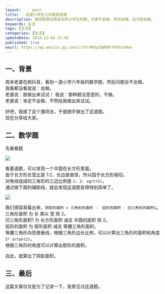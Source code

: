```yaml
---   
layout:     post  
title:   这道小学生几何题我会做 
description: 微信群里经常会流传小学生的题，大家不会做，然后自嘲。这次我会做。 
keywords: 生活
tags: [生活]  
categories: [生活]  
updateData: 2018-12-04 23:56  
published: true   
wxurl: https://mp.weixin.qq.com/s/3Yr9R8yCB0M9FfHfQutMow  
---  
```


 


## 一、背景

周末老婆在刷抖音，看到一道小学六年级的数学题，然后问题会不会做。  
我看都没看就说：会做。  
老婆说：那做出来试试！
我说：那种题没意思的，不做。  
老婆说：肯定不会做，不然给我做出来试试。  


好吧，我接了这个激将法，于是随手做出了这道题。  
现在分享给大家。  


## 二、数学题

先看看题  

![](http://res2018.tiankonguse.com/images/2018/12/20181204224235.jpg)


看着道题，可以发现一个半圆在长方形里面。  
由于长方形长宽比是 1:2，长边是直径，所以园于长方形相切。  
对角线组成的三角形的三边比例是 `1: 2: sqrt(5)`。  
通过做下面的辅助线，就会发现这道题变得特别简单了。  


![](http://res2018.tiankonguse.com/images/2018/12/20181204231845.png)


我们很容易看出来，`阴影的面积 = 三角形的面积 -  弧形的面积 - 凹三角形的面积1`。  
三角形面积 为 长 乘以 宽 除 2。  
凹三角形面积1 为 长方形面积 减去 半圆的面积 除 2。  
弧形的面积 为 扇形面积 减去 等腰三角形面积。  
等腰三角形向弦做垂线，根据三角形边长比例，可以计算出三角形的面积和角度`2* artan(2)`。  
根据三角形的角度可以计算出扇形的面积。  


自此，就算出了阴影面积。  


## 三、最后  


这篇文章仅仅是为了记录一下，我曾见过这道题。  




